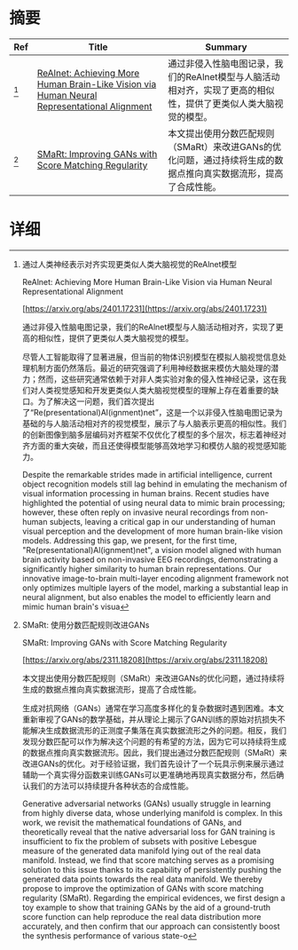 # 摘要

| Ref | Title | Summary |
| --- | --- | --- |
| [^1] | [ReAlnet: Achieving More Human Brain-Like Vision via Human Neural Representational Alignment](https://arxiv.org/abs/2401.17231) | 通过非侵入性脑电图记录，我们的ReAlnet模型与人脑活动相对齐，实现了更高的相似性，提供了更类似人类大脑视觉的模型。 |
| [^2] | [SMaRt: Improving GANs with Score Matching Regularity](https://arxiv.org/abs/2311.18208) | 本文提出使用分数匹配规则（SMaRt）来改进GANs的优化问题，通过持续将生成的数据点推向真实数据流形，提高了合成性能。 |

# 详细

[^1]: 通过人类神经表示对齐实现更类似人类大脑视觉的ReAlnet模型

    ReAlnet: Achieving More Human Brain-Like Vision via Human Neural Representational Alignment

    [https://arxiv.org/abs/2401.17231](https://arxiv.org/abs/2401.17231)

    通过非侵入性脑电图记录，我们的ReAlnet模型与人脑活动相对齐，实现了更高的相似性，提供了更类似人类大脑视觉的模型。

    

    尽管人工智能取得了显著进展，但当前的物体识别模型在模拟人脑视觉信息处理机制方面仍然落后。最近的研究强调了利用神经数据来模仿大脑处理的潜力；然而，这些研究通常依赖于对非人类实验对象的侵入性神经记录，这在我们对人类视觉感知和开发更类似人类大脑视觉模型的理解上存在着重要的缺口。为了解决这一问题，我们首次提出了“Re(presentational)Al(ignment)net”，这是一个以非侵入性脑电图记录为基础的与人脑活动相对齐的视觉模型，展示了与人脑表示更高的相似性。我们的创新图像到脑多层编码对齐框架不仅优化了模型的多个层次，标志着神经对齐方面的重大突破，而且还使得模型能够高效地学习和模仿人脑的视觉感知能力。

    Despite the remarkable strides made in artificial intelligence, current object recognition models still lag behind in emulating the mechanism of visual information processing in human brains. Recent studies have highlighted the potential of using neural data to mimic brain processing; however, these often reply on invasive neural recordings from non-human subjects, leaving a critical gap in our understanding of human visual perception and the development of more human brain-like vision models. Addressing this gap, we present, for the first time, "Re(presentational)Al(ignment)net", a vision model aligned with human brain activity based on non-invasive EEG recordings, demonstrating a significantly higher similarity to human brain representations. Our innovative image-to-brain multi-layer encoding alignment framework not only optimizes multiple layers of the model, marking a substantial leap in neural alignment, but also enables the model to efficiently learn and mimic human brain's visua
    
[^2]: SMaRt: 使用分数匹配规则改进GANs

    SMaRt: Improving GANs with Score Matching Regularity

    [https://arxiv.org/abs/2311.18208](https://arxiv.org/abs/2311.18208)

    本文提出使用分数匹配规则（SMaRt）来改进GANs的优化问题，通过持续将生成的数据点推向真实数据流形，提高了合成性能。

    

    生成对抗网络（GANs）通常在学习高度多样化的复杂数据时遇到困难。本文重新审视了GANs的数学基础，并从理论上揭示了GAN训练的原始对抗损失不能解决生成数据流形的正测度子集落在真实数据流形之外的问题。相反，我们发现分数匹配可以作为解决这个问题的有希望的方法，因为它可以持续将生成的数据点推向真实数据流形。因此，我们提出通过分数匹配规则（SMaRt）来改进GANs的优化。对于经验证据，我们首先设计了一个玩具示例来展示通过辅助一个真实得分函数来训练GANs可以更准确地再现真实数据分布，然后确认我们的方法可以持续提升各种状态的合成性能。

    Generative adversarial networks (GANs) usually struggle in learning from highly diverse data, whose underlying manifold is complex. In this work, we revisit the mathematical foundations of GANs, and theoretically reveal that the native adversarial loss for GAN training is insufficient to fix the problem of subsets with positive Lebesgue measure of the generated data manifold lying out of the real data manifold. Instead, we find that score matching serves as a promising solution to this issue thanks to its capability of persistently pushing the generated data points towards the real data manifold. We thereby propose to improve the optimization of GANs with score matching regularity (SMaRt). Regarding the empirical evidences, we first design a toy example to show that training GANs by the aid of a ground-truth score function can help reproduce the real data distribution more accurately, and then confirm that our approach can consistently boost the synthesis performance of various state-o
    

